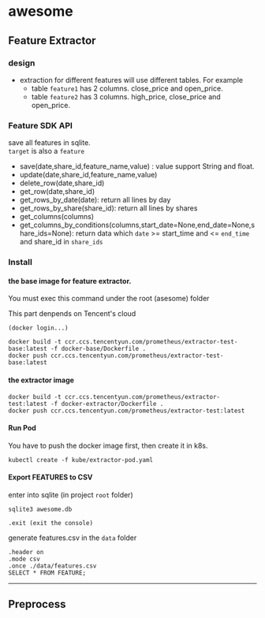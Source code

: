 # awesome

## Feature Extractor

### design
- extraction for different features will use different tables. For example
  - table `feature1` has 2 columns. close_price and open_price.
  - table `feature2` has 3 columns. high_price, close_price and open_price.
  
### Feature SDK API
save all features in sqlite.    
`target` is also a `feature`

- save(date,share_id,feature_name,value) : value support String and float.
- update(date,share_id,feature_name,value)
- delete_row(date,share_id)
- get_row(date,share_id)
- get_rows_by_date(date): return all lines by day
- get_rows_by_share(share_id): return all lines by shares
- get_columns(columns)
- get_columns_by_conditions(columns,start_date=None,end_date=None,share_ids=None): return data which `date` >= start_time and <= `end_time` and share_id in `share_ids`

### Install
#### the base image for feature extractor. 
You must exec this command under the root (asesome) folder

This part denpends on Tencent's cloud
```
(docker login...)   

```
```
docker build -t ccr.ccs.tencentyun.com/prometheus/extractor-test-base:latest -f docker-base/Dockerfile .
docker push ccr.ccs.tencentyun.com/prometheus/extractor-test-base:latest
```

#### the extractor image
```
docker build -t ccr.ccs.tencentyun.com/prometheus/extractor-test:latest -f docker-extractor/Dockerfile .
docker push ccr.ccs.tencentyun.com/prometheus/extractor-test:latest
```

#### Run Pod
You have to push the docker image first, then create it in k8s.
```
kubectl create -f kube/extractor-pod.yaml
```

#### Export FEATURES to CSV
enter into sqlite (in project `root` folder)
```
sqlite3 awesome.db

.exit (exit the console)
```
generate features.csv in the `data` folder
```
.header on  
.mode csv  
.once ./data/features.csv
SELECT * FROM FEATURE;
```

***

## Preprocess

